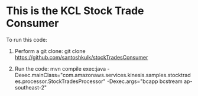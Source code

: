 # This is the KCL Stock Trade Consumer

To run this code:

1) Perform a git clone:
 git clone https://github.com/santoshkulk/stockTradesConsumer

2) Run the code:
mvn compile exec:java -Dexec.mainClass="com.amazonaws.services.kinesis.samples.stocktrades.processor.StockTradesProcessor" -Dexec.args="bcapp bcstream ap-southeast-2"
